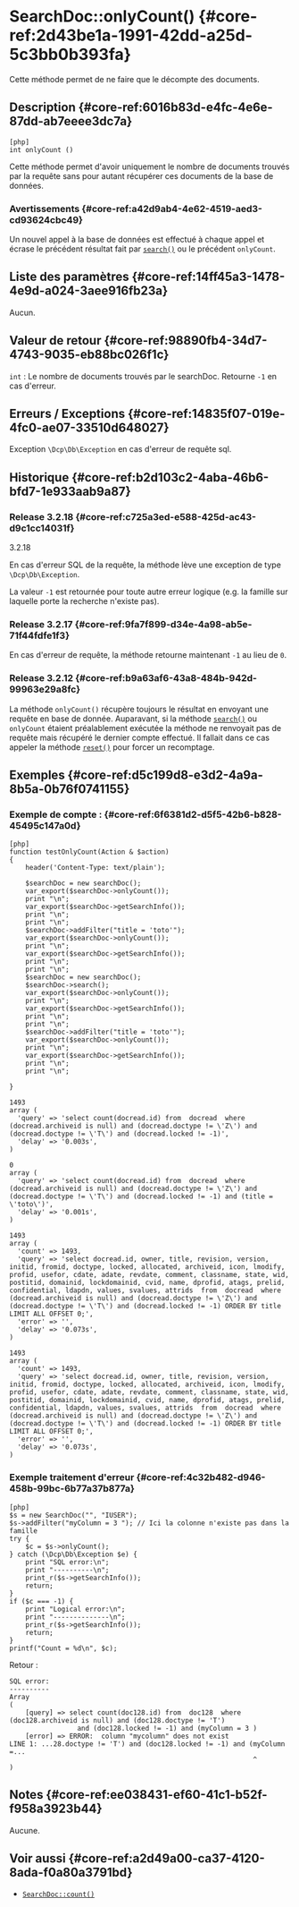 # SearchDoc::onlyCount() {#core-ref:2d43be1a-1991-42dd-a25d-5c3bb0b393fa}

<div class="short-description">
Cette méthode permet de ne faire que le décompte des documents.
</div>


## Description {#core-ref:6016b83d-e4fc-4e6e-87dd-ab7eeee3dc7a}

    [php]
    int onlyCount ()

Cette méthode permet d'avoir uniquement le nombre de documents trouvés par la 
requête sans pour autant récupérer ces documents de la base de données.

### Avertissements {#core-ref:a42d9ab4-4e62-4519-aed3-cd93624cbc49}

Un nouvel appel à la base de données est effectué à chaque appel et écrase le
précédent résultat fait par [`search()`][search] ou le précédent `onlyCount`.

## Liste des paramètres {#core-ref:14ff45a3-1478-4e9d-a024-3aee916fb23a}

Aucun.

## Valeur de retour {#core-ref:98890fb4-34d7-4743-9035-eb88bc026f1c}

`int`
:   Le nombre de documents trouvés par le searchDoc.
    Retourne `-1` en cas d'erreur.

## Erreurs / Exceptions {#core-ref:14835f07-019e-4fc0-ae07-33510d648027}

Exception `\Dcp\Db\Exception` en cas d'erreur de requête sql.

## Historique {#core-ref:b2d103c2-4aba-46b6-bfd7-1e933aab9a87}

### Release 3.2.18 {#core-ref:c725a3ed-e588-425d-ac43-d9c1cc14031f}

<span class="flag from release">3.2.18</span>

En cas d'erreur SQL de la requête, la méthode lève une exception de type
`\Dcp\Db\Exception`.

La valeur `-1` est retournée pour toute autre erreur logique (e.g. la famille
sur laquelle porte la recherche n'existe pas).

### Release 3.2.17 {#core-ref:9fa7f899-d34e-4a98-ab5e-71f44fdfe1f3}

En cas d'erreur de requête, la méthode retourne maintenant `-1` au lieu de `0`.

### Release 3.2.12 {#core-ref:b9a63af6-43a8-484b-942d-99963e29a8fc}

La méthode `onlyCount()` récupère toujours le résultat en envoyant une requête
en base de donnée. Auparavant, si la méthode [`search()`][search] ou `onlyCount`
étaient préalablement exécutée la méthode ne renvoyait pas de requête mais
récupéré le dernier compte effectué. Il fallait dans ce cas appeler la méthode
[`reset()`][reset] pour forcer un recomptage.



## Exemples {#core-ref:d5c199d8-e3d2-4a9a-8b5a-0b76f0741155}

### Exemple de compte : {#core-ref:6f6381d2-d5f5-42b6-b828-45495c147a0d}

    [php]
    function testOnlyCount(Action & $action)
    {
        header('Content-Type: text/plain');
        
        $searchDoc = new searchDoc();
        var_export($searchDoc->onlyCount());
        print "\n";
        var_export($searchDoc->getSearchInfo());
        print "\n";
        print "\n";
        $searchDoc->addFilter("title = 'toto'");
        var_export($searchDoc->onlyCount());
        print "\n";
        var_export($searchDoc->getSearchInfo());
        print "\n";
        print "\n";
        $searchDoc = new searchDoc();
        $searchDoc->search();
        var_export($searchDoc->onlyCount());
        print "\n";
        var_export($searchDoc->getSearchInfo());
        print "\n";
        print "\n";
        $searchDoc->addFilter("title = 'toto'");
        var_export($searchDoc->onlyCount());
        print "\n";
        var_export($searchDoc->getSearchInfo());
        print "\n";
        print "\n";
        
    }

    1493
    array (
      'query' => 'select count(docread.id) from  docread  where   (docread.archiveid is null) and (docread.doctype != \'Z\') and (docread.doctype != \'T\') and (docread.locked != -1)',
      'delay' => '0.003s',
    )
    
    0
    array (
      'query' => 'select count(docread.id) from  docread  where   (docread.archiveid is null) and (docread.doctype != \'Z\') and (docread.doctype != \'T\') and (docread.locked != -1) and (title = \'toto\')',
      'delay' => '0.001s',
    )
    
    1493
    array (
      'count' => 1493,
      'query' => 'select docread.id, owner, title, revision, version, initid, fromid, doctype, locked, allocated, archiveid, icon, lmodify, profid, usefor, cdate, adate, revdate, comment, classname, state, wid, postitid, domainid, lockdomainid, cvid, name, dprofid, atags, prelid, confidential, ldapdn, values, svalues, attrids  from  docread  where   (docread.archiveid is null) and (docread.doctype != \'Z\') and (docread.doctype != \'T\') and (docread.locked != -1) ORDER BY title LIMIT ALL OFFSET 0;',
      'error' => '',
      'delay' => '0.073s',
    )
    
    1493
    array (
      'count' => 1493,
      'query' => 'select docread.id, owner, title, revision, version, initid, fromid, doctype, locked, allocated, archiveid, icon, lmodify, profid, usefor, cdate, adate, revdate, comment, classname, state, wid, postitid, domainid, lockdomainid, cvid, name, dprofid, atags, prelid, confidential, ldapdn, values, svalues, attrids  from  docread  where   (docread.archiveid is null) and (docread.doctype != \'Z\') and (docread.doctype != \'T\') and (docread.locked != -1) ORDER BY title LIMIT ALL OFFSET 0;',
      'error' => '',
      'delay' => '0.073s',
    )

### Exemple traitement d'erreur {#core-ref:4c32b482-d946-458b-99bc-6b77a37b877a}

    [php]
    $s = new SearchDoc("", "IUSER");
    $s->addFilter("myColumn = 3 "); // Ici la colonne n'existe pas dans la famille
    try {
        $c = $s->onlyCount();
    } catch (\Dcp\Db\Exception $e) {
        print "SQL error:\n";
        print "----------\n";
        print_r($s->getSearchInfo());
        return;
    }
    if ($c === -1) {
        print "Logical error:\n";
        print "--------------\n";
        print_r($s->getSearchInfo());
        return;
    }
    printf("Count = %d\n", $c);

Retour :

    SQL error:
    ----------
    Array
    (
        [query] => select count(doc128.id) from  doc128  where   (doc128.archiveid is null) and (doc128.doctype != 'T')
                     and (doc128.locked != -1) and (myColumn = 3 )
        [error] => ERROR:  column "mycolumn" does not exist
    LINE 1: ...28.doctype != 'T') and (doc128.locked != -1) and (myColumn =...
                                                                 ^
    )

## Notes {#core-ref:ee038431-ef60-41c1-b52f-f958a3923b44}

Aucune.

## Voir aussi {#core-ref:a2d49a00-ca37-4120-8ada-f0a80a3791bd}

*   [`SearchDoc::count()`][count]

<!-- links -->

[search]:       #core-ref:6f5cc024-66e4-429e-9071-67d4523a8e08
[reset]:        #core-ref:18f98a7d-7db0-4270-97b2-0a1759a5b0e6
[count]:        #core-ref:8daca9d1-69e9-4871-b661-d710b8727d41